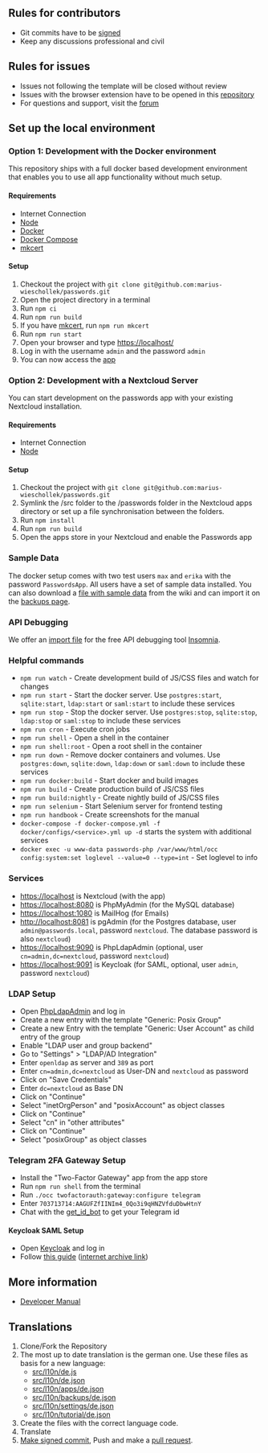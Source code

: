 ## Rules for contributors

* Git commits have to be [signed](https://git.mdns.eu/nextcloud/passwords/wikis/Developers/Contributing/Verify-Git-Commits)
* Keep any discussions professional and civil

## Rules for issues

* Issues not following the template will be closed without review
* Issues with the browser extension have to be opened in this [repository](https://github.com/marius-wieschollek/passwords-webextension)
* For questions and support, visit the [forum](https://help.nextcloud.com/c/apps/passwords)

## Set up the local environment
### Option 1: Development with the Docker environment
This repository ships with a full docker based development environment that enables you to use all app functionality without much setup.

#### Requirements
* Internet Connection
* [Node](https://nodejs.org/)
* [Docker](https://store.docker.com/search?type=edition&offering=community)
* [Docker Compose](https://docs.docker.com/compose/install/#install-compose)
* [mkcert](https://github.com/FiloSottile/mkcert)

#### Setup
1. Checkout the project with `git clone git@github.com:marius-wieschollek/passwords.git`
2. Open the project directory in a terminal
3. Run `npm ci`
4. Run `npm run build`
5. If you have [mkcert](https://github.com/FiloSottile/mkcert), run `npm run mkcert`
6. Run `npm run start`
7. Open your browser and type [https://localhost/](https://localhost/)
8. Log in with the username `admin` and the password `admin`
9. You can now access the [app](http://localhost/index.php/apps/passwords)


### Option 2: Development with a Nextcloud Server
You can start development on the passwords app with your existing Nextcloud installation.

#### Requirements
* Internet Connection
* [Node](https://nodejs.org/)

#### Setup
1. Checkout the project with `git clone git@github.com:marius-wieschollek/passwords.git`
2. Symlink the /src folder to the /passwords folder in the Nextcloud apps directory
   or set up a file synchronisation between the folders.
3. Run `npm install`
4. Run `npm run build`
5. Open the apps store in your Nextcloud and enable the Passwords app


### Sample Data
The docker setup comes with two test users `max` and `erika` with the password `PasswordsApp`.
All users have a set of sample data installed.
You can also download a [file with sample data](https://git.mdns.eu/nextcloud/passwords/wikis/Developers/_files/SamplePasswords.json) from the wiki and can import it on the [backups page](http://localhost/index.php/apps/passwords#/backup).

### API Debugging
We offer an [import file](https://git.mdns.eu/nextcloud/passwords/wikis/Developers/_files/insomnia-workspace.json) for the free API debugging tool [Insomnia](https://insomnia.rest/).

### Helpful commands
* `npm run watch` - Create development build of JS/CSS files and watch for changes
* `npm run start` - Start the docker server. Use `postgres:start`, `sqlite:start`, `ldap:start` or `saml:start` to include these services
* `npm run stop` - Stop the docker server. Use `postgres:stop`, `sqlite:stop`, `ldap:stop` or `saml:stop` to include these services
* `npm run cron` - Execute cron jobs
* `npm run shell` - Open a shell in the container
* `npm run shell:root` - Open a root shell in the container
* `npm run down` - Remove docker containers and volumes. Use `postgres:down`, `sqlite:down`, `ldap:down` or `saml:down` to include these services
* `npm run docker:build` - Start docker and build images
* `npm run build` - Create production build of JS/CSS files
* `npm run build:nightly` - Create nightly build of JS/CSS files
* `npm run selenium` - Start Selenium server for frontend testing
* `npm run handbook` - Create screenshots for the manual
* `docker-compose -f docker-compose.yml -f docker/configs/<service>.yml up -d` starts the system with additional services
* `docker exec -u www-data passwords-php /var/www/html/occ  config:system:set loglevel --value=0 --type=int` - Set loglevel to info

### Services
 - [https://localhost](https://localhost) is Nextcloud (with the app)
 - [https://localhost:8080](https://localhost:8080) is PhpMyAdmin (for the MySQL database)
 - [https://localhost:1080](https://localhost:1080) is MailHog (for Emails)
 - [http://localhost:8081](http://localhost:8081) is pgAdmin (for the Postgres database, user `admin@passwords.local`, password `nextcloud`. The database password is also `nextcloud`)
 - [https://localhost:9090](https://localhost:9090) is PhpLdapAdmin (optional, user `cn=admin,dc=nextcloud`, password `nextcloud`)
 - [https://localhost:9091](https://localhost:9091) is Keycloak (for SAML, optional, user `admin`, password `nextcloud`)

### LDAP Setup
 - Open [PhpLdapAdmin](https://localhost:9090) and log in
 - Create a new entry with the template "Generic: Posix Group"
 - Create a new Entry with the template "Generic: User Account" as child entry of the group
 - Enable "LDAP user and group backend"
 - Go to "Settings" > "LDAP/AD Integration"
 - Enter `openldap` as server and `389` as port
 - Enter `cn=admin,dc=nextcloud` as User-DN and `nextcloud` as password
 - Click on "Save Credentials"
 - Enter `dc=nextcloud` as Base DN
 - Click on "Continue"
 - Select "inetOrgPerson" and "posixAccount" as object classes
 - Click on "Continue"
 - Select "cn" in "other attributes"
 - Click on "Continue"
 - Select "posixGroup" as object classes

### Telegram 2FA Gateway Setup
 - Install the "Two-Factor Gateway" app from the app store
 - Run `npm run shell` from the terminal
 - Run `./occ twofactorauth:gateway:configure telegram`
 - Enter `703713714:AAGUFZfIINIm4_0Qo3i9qHNZVfduDbwHtnY`
 - Chat with the [get_id_bot](tg://resolve?domain=get_id_bot) to get your Telegram id

#### Keycloak SAML Setup
 - Open [Keycloak](https://localhost:9091) and log in
 - Follow [this guide](https://stackoverflow.com/a/48400813) ([internet archive link](https://web.archive.org/web/20200116192513/https://stackoverflow.com/questions/48400812/sso-with-saml-keycloak-and-nextcloud/48400813))

## More information
* [Developer Manual](https://git.mdns.eu/nextcloud/passwords/wikis/Developers/Index)

## Translations
1. Clone/Fork the Repository
2. The most up to date translation is the german one. Use these files as basis for a new language:
    - [src/l10n/de.js](src/l10n/de.js)
    - [src/l10n/de.json](src/l10n/de.json)
    - [src/l10n/apps/de.json](src/l10n/apps/de.json)
    - [src/l10n/backups/de.json](src/l10n/backups/de.json)
    - [src/l10n/settings/de.json](src/l10n/settings/de.json)
    - [src/l10n/tutorial/de.json](src/l10n/tutorial/de.json)
3. Create the files with the correct language code.
4. Translate
5. [Make signed commit](#rules-for-contributors), Push and make a [pull request](https://github.com/marius-wieschollek/passwords/pulls).